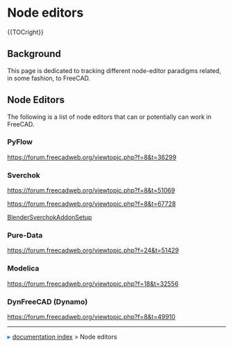 # Node editors
{{TOCright}}

## Background

This page is dedicated to tracking different node-editor paradigms related, in some fashion, to FreeCAD.

## Node Editors 

The following is a list of node editors that can or potentially can work in FreeCAD.

### PyFlow

<https://forum.freecadweb.org/viewtopic.php?f=8&t=36299>

### Sverchok

<https://forum.freecadweb.org/viewtopic.php?f=8&t=51069>

<https://forum.freecadweb.org/viewtopic.php?f=8&t=67728>

[BlenderSverchokAddonSetup](BlenderSverchokAddonSetup.md)

### Pure-Data 

<https://forum.freecadweb.org/viewtopic.php?f=24&t=51429>

### Modelica

<https://forum.freecadweb.org/viewtopic.php?f=18&t=32556>

### DynFreeCAD (Dynamo) 

<https://forum.freecadweb.org/viewtopic.php?f=8&t=49910>



---
![](images/Right_arrow.png) [documentation index](../README.md) > Node editors
